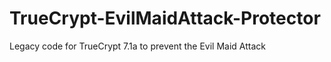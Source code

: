 # TrueCrypt-EvilMaidAttack-Protector
Legacy code for TrueCrypt 7.1a to prevent the Evil Maid Attack
